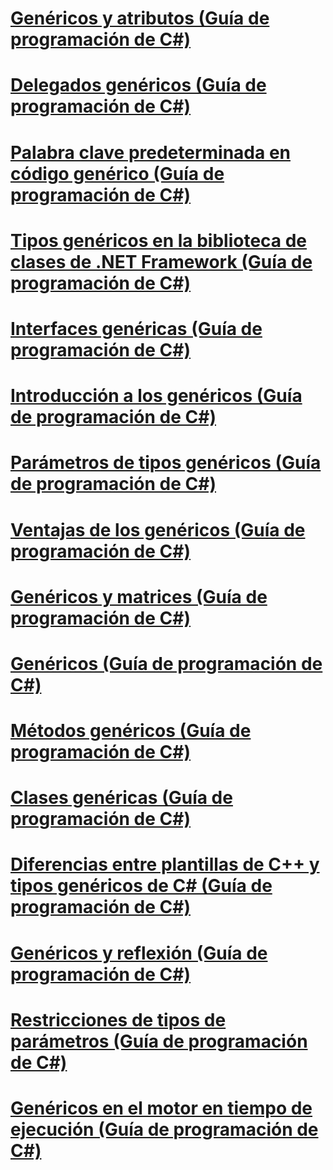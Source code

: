 # [Genéricos y atributos (Guía de programación de C#)](generics-and-attributes.md)
# [Delegados genéricos (Guía de programación de C#)](generic-delegates.md)
# [Palabra clave predeterminada en código genérico (Guía de programación de C#)](default-keyword-in-generic-code.md)
# [Tipos genéricos en la biblioteca de clases de .NET Framework (Guía de programación de C#)](generics-in-the-net-framework-class-library.md)
# [Interfaces genéricas (Guía de programación de C#)](generic-interfaces.md)
# [Introducción a los genéricos (Guía de programación de C#)](introduction-to-generics.md)
# [Parámetros de tipos genéricos (Guía de programación de C#)](generic-type-parameters.md)
# [Ventajas de los genéricos (Guía de programación de C#)](benefits-of-generics.md)
# [Genéricos y matrices (Guía de programación de C#)](generics-and-arrays.md)
# [Genéricos (Guía de programación de C#)](index.md)
# [Métodos genéricos (Guía de programación de C#)](generic-methods.md)
# [Clases genéricas (Guía de programación de C#)](generic-classes.md)
# [Diferencias entre plantillas de C++ y tipos genéricos de C# (Guía de programación de C#)](differences-between-cpp-templates-and-csharp-generics.md)
# [Genéricos y reflexión (Guía de programación de C#)](generics-and-reflection.md)
# [Restricciones de tipos de parámetros (Guía de programación de C#)](constraints-on-type-parameters.md)
# [Genéricos en el motor en tiempo de ejecución (Guía de programación de C#)](generics-in-the-run-time.md)
